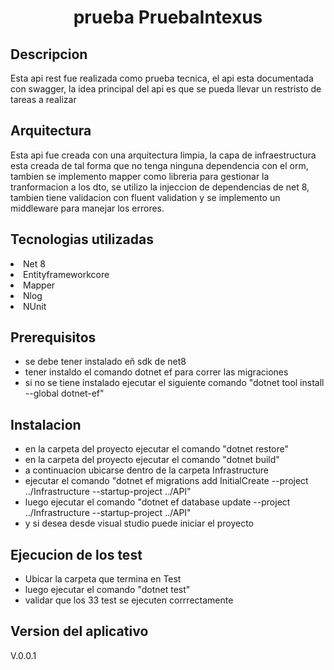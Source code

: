 


<h1 align="center"> prueba PruebaIntexus </h1>

<h2 align="left"> Descripcion</h2>
<p>
Esta api rest fue  realizada como  prueba tecnica,  el api esta documentada con swagger, la idea
principal del api es que se pueda llevar un restristo de tareas a realizar
</p>
<h2 align="left"> Arquitectura</h2>
<p>
Esta api fue creada con una arquitectura limpia, la capa de infraestructura esta creada de tal forma que no tenga ninguna dependencia con el orm,
tambien se implemento mapper como libreria para gestionar la tranformacion a los dto, 
se utilizo la injeccion de dependencias de net 8, tambien tiene validacion con fluent validation y se implemento un middleware para manejar los errores.
</p>
<h2 align="left"> Tecnologias utilizadas</h2>
<p>
    <li>Net 8</li>
    <li>Entityframeworkcore</li>
    <li>Mapper</li>
    <li>Nlog</li>
    <li>NUnit</li>

</p>

<h2 align="left"> Prerequisitos</h2>
<p>
     
<ul> 
        <li> se debe tener instalado  eñ sdk de net8</li>
        <li> tener instaldo el comando dotnet ef para correr las migraciones</li> 
        <li> si no se tiene instalado ejecutar el siguiente comando      "dotnet tool install --global dotnet-ef" </li> 


</ul>
</p>


<h2 align="left"> Instalacion</h2>
<p>
     
<ul> 
        <li> en la carpeta del proyecto ejecutar el comando "dotnet restore"  </li>  
        <li> en la carpeta del proyecto ejecutar el comando "dotnet build"  </li>  
        <li> a continuacion ubicarse dentro de la carpeta  Infrastructure</li> 
        <li> ejecutar el comando  "dotnet ef migrations add InitialCreate --project ../Infrastructure --startup-project ../API"  </li> 
        <li> luego  ejecutar el comando "dotnet ef database update --project ../Infrastructure --startup-project ../API"  </li> 
        <li> y si desea desde visual studio puede iniciar el proyecto  </li> 
        
</ul>
</p>


<h2 align="left"> Ejecucion de los test</h2>
<p>
     
<ul> 
        <li> Ubicar la carpeta que termina en Test </li> 
        <li> luego ejecutar el comando "dotnet test" </li> 
        <li> validar que los 33 test se ejecuten corrrectamente  </li> 
        
</ul>
</p>


<h2 align="left"> Version del aplicativo</h2>
<p> V.0.0.1</p>